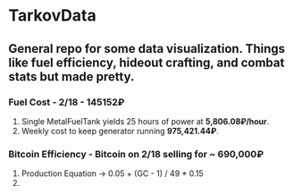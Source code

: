 # TarkovData

## General repo for some data visualization. Things like fuel efficiency, hideout crafting, and combat stats but made pretty.

### Fuel Cost - 2/18 - 145152₽
1. Single MetalFuelTank yields 25 hours of power at **5,806.08₽/hour**.
2. Weekly cost to keep generator running **975,421.44₽**.

### Bitcoin Efficiency - Bitcoin on 2/18 selling for ~  690,000₽
1. Production Equation -> 0.05 + (GC - 1) / 49 * 0.15
2. 
